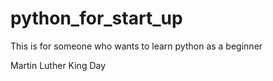 # python_for_start_up
This is for someone who wants to learn python as a beginner


Martin Luther King Day
